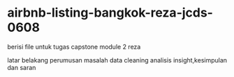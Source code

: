 # airbnb-listing-bangkok-reza-jcds-0608
berisi file untuk tugas capstone module 2 reza

latar belakang
perumusan masalah
data cleaning
analisis
insight,kesimpulan dan saran

